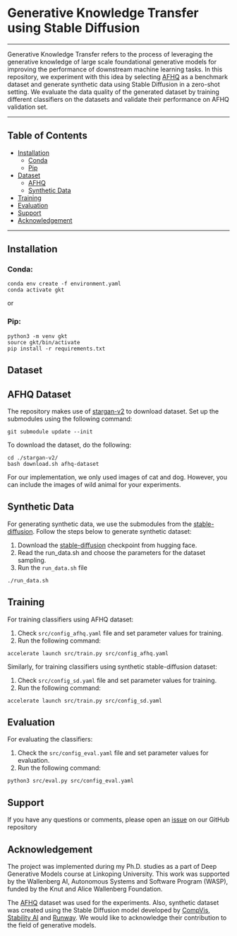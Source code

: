 # Generative Knowledge Transfer using Stable Diffusion
---

Generative Knowledge Transfer refers to the process of leveraging the generative knowledge of large scale foundational generative models for improving the performance of downstream machine learning tasks. In this repository, we experiment with this idea by selecting [AFHQ](https://github.com/clovaai/stargan-v2/blob/master/README.md#animal-faces-hq-dataset-afhq) as a benchmark dataset and generate synthetic data using Stable Diffusion in a zero-shot setting. We evaluate the data quality of the generated dataset by training different classifiers on the datasets and validate their performance on AFHQ validation set. 

---

## Table of Contents
- [Installation](#installation)
    * [Conda](#conda)
    * [Pip](#pip)
- [Dataset](#dataset)
    * [AFHQ](#afhq-dataset)
    * [Synthetic Data](#synthetic-data)
- [Training](#training)
- [Evaluation](#evaluation)
- [Support](#support)
- [Acknowledgement](#acknowledgement)

---

## Installation

### Conda:
```
conda env create -f environment.yaml
conda activate gkt
```
or 

### Pip:
```
python3 -m venv gkt
source gkt/bin/activate
pip install -r requirements.txt
```

## Dataset

## AFHQ Dataset
The repository makes use of [stargan-v2](https://github.com/clovaai/stargan-v2) to download dataset. Set up the submodules using the following command:
```
git submodule update --init
```

To download the dataset, do the following:
```
cd ./stargan-v2/
bash download.sh afhq-dataset
```
For our implementation, we only used images of cat and dog. However, you can include the images of wild animal for your experiments.

## Synthetic Data
For generating synthetic data, we use the submodules from the [stable-diffusion](https://github.com/CompVis/stable-diffusion). Follow the steps below to generate synthetic dataset:
1. Download the [stable-diffusion](https://huggingface.co/CompVis/stable-diffusion-v-1-4-original) checkpoint from hugging face.
2. Read the run_data.sh and choose the parameters for the dataset sampling.
3. Run the `run_data.sh` file 

```
./run_data.sh
``` 

## Training
For training classifiers using AFHQ dataset:

1. Check `src/config_afhq.yaml` file and set parameter values for training.
2. Run the following command:
```
accelerate launch src/train.py src/config_afhq.yaml
```

Similarly, for training classifiers using synthetic stable-diffusion dataset:

1. Check `src/config_sd.yaml` file and set parameter values for training.
2. Run the following command:
```
accelerate launch src/train.py src/config_sd.yaml
```

## Evaluation
For evaluating the classifiers: 

1. Check the `src/config_eval.yaml` file and set parameter values for evaluation.
2. Run the following command:
```
python3 src/eval.py src/config_eval.yaml
```

## Support
If you have any questions or comments, please open an [issue](https://github.com/NitheshChandher/gkt_stablediffusion/issues/new) on our GitHub repository

## Acknowledgement
The project was implemented during my Ph.D. studies as a part of Deep Generative Models course at Linkoping University. This work was supported by the Wallenberg AI, Autonomous Systems and Software Program (WASP), funded by the Knut and Alice Wallenberg Foundation.

The [AFHQ](https://github.com/clovaai/stargan-v2) dataset was used for the experiments. Also, synthetic dataset was created using the Stable Diffusion model developed by [CompVis](https://ommer-lab.com/), [Stability AI](https://stability.ai/) and [Runway](https://runwayml.com/). We would like to acknowledge their contribution to the field of generative models.